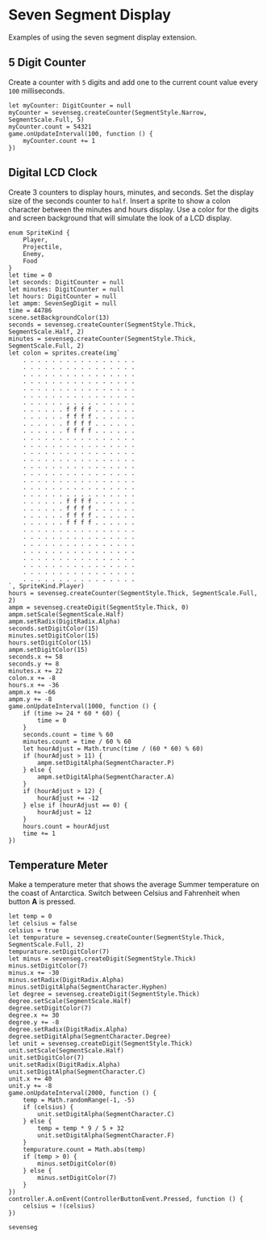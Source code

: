 # Seven Segment Display

Examples of using the seven segment display extension.

## 5 Digit Counter

Create a counter with `5` digits and add one to the current count value every `100` milliseconds.

```blocks
let myCounter: DigitCounter = null
myCounter = sevenseg.createCounter(SegmentStyle.Narrow, SegmentScale.Full, 5)
myCounter.count = 54321
game.onUpdateInterval(100, function () {
    myCounter.count += 1
})
```

## Digital LCD Clock

Create 3 counters to display hours, minutes, and seconds. Set the display size of the seconds counter to `half`. Insert a sprite to show a colon character between the minutes and hours display. Use a color for the digits and screen background that will simulate the look of a LCD display.

```blocks
enum SpriteKind {
    Player,
    Projectile,
    Enemy,
    Food
}
let time = 0
let seconds: DigitCounter = null
let minutes: DigitCounter = null
let hours: DigitCounter = null
let ampm: SevenSegDigit = null
time = 44786
scene.setBackgroundColor(13)
seconds = sevenseg.createCounter(SegmentStyle.Thick, SegmentScale.Half, 2)
minutes = sevenseg.createCounter(SegmentStyle.Thick, SegmentScale.Full, 2)
let colon = sprites.create(img`
    . . . . . . . . . . . . . . . .
    . . . . . . . . . . . . . . . .
    . . . . . . . . . . . . . . . .
    . . . . . . . . . . . . . . . .
    . . . . . . . . . . . . . . . .
    . . . . . . . . . . . . . . . .
    . . . . . . . . . . . . . . . .
    . . . . . . f f f f . . . . . .
    . . . . . . f f f f . . . . . .
    . . . . . . f f f f . . . . . .
    . . . . . . f f f f . . . . . .
    . . . . . . . . . . . . . . . .
    . . . . . . . . . . . . . . . .
    . . . . . . . . . . . . . . . .
    . . . . . . . . . . . . . . . .
    . . . . . . . . . . . . . . . .
    . . . . . . . . . . . . . . . .
    . . . . . . . . . . . . . . . .
    . . . . . . . . . . . . . . . .
    . . . . . . . . . . . . . . . .
    . . . . . . f f f f . . . . . .
    . . . . . . f f f f . . . . . .
    . . . . . . f f f f . . . . . .
    . . . . . . f f f f . . . . . .
    . . . . . . . . . . . . . . . .
    . . . . . . . . . . . . . . . .
    . . . . . . . . . . . . . . . .
    . . . . . . . . . . . . . . . .
    . . . . . . . . . . . . . . . .
    . . . . . . . . . . . . . . . .
    . . . . . . . . . . . . . . . .
    . . . . . . . . . . . . . . . .
`, SpriteKind.Player)
hours = sevenseg.createCounter(SegmentStyle.Thick, SegmentScale.Full, 2)
ampm = sevenseg.createDigit(SegmentStyle.Thick, 0)
ampm.setScale(SegmentScale.Half)
ampm.setRadix(DigitRadix.Alpha)
seconds.setDigitColor(15)
minutes.setDigitColor(15)
hours.setDigitColor(15)
ampm.setDigitColor(15)
seconds.x += 58
seconds.y += 8
minutes.x += 22
colon.x += -8
hours.x += -36
ampm.x += -66
ampm.y += -8
game.onUpdateInterval(1000, function () {
    if (time >= 24 * 60 * 60) {
        time = 0
    }
    seconds.count = time % 60
    minutes.count = time / 60 % 60
    let hourAdjust = Math.trunc(time / (60 * 60) % 60)
    if (hourAdjust > 11) {
        ampm.setDigitAlpha(SegmentCharacter.P)
    } else {
        ampm.setDigitAlpha(SegmentCharacter.A)
    }
    if (hourAdjust > 12) {
        hourAdjust += -12
    } else if (hourAdjust == 0) {
        hourAdjust = 12
    }
    hours.count = hourAdjust
    time += 1
})
```

## Temperature Meter

Make a temperature meter that shows the average Summer temperature on the coast of Antarctica. Switch between Celsius and Fahrenheit when button **A** is pressed.

```blocks
let temp = 0
let celsius = false
celsius = true
let tempurature = sevenseg.createCounter(SegmentStyle.Thick, SegmentScale.Full, 2)
tempurature.setDigitColor(7)
let minus = sevenseg.createDigit(SegmentStyle.Thick)
minus.setDigitColor(7)
minus.x += -30
minus.setRadix(DigitRadix.Alpha)
minus.setDigitAlpha(SegmentCharacter.Hyphen)
let degree = sevenseg.createDigit(SegmentStyle.Thick)
degree.setScale(SegmentScale.Half)
degree.setDigitColor(7)
degree.x += 30
degree.y += -8
degree.setRadix(DigitRadix.Alpha)
degree.setDigitAlpha(SegmentCharacter.Degree)
let unit = sevenseg.createDigit(SegmentStyle.Thick)
unit.setScale(SegmentScale.Half)
unit.setDigitColor(7)
unit.setRadix(DigitRadix.Alpha)
unit.setDigitAlpha(SegmentCharacter.C)
unit.x += 40
unit.y += -8
game.onUpdateInterval(2000, function () {
    temp = Math.randomRange(-1, -5)
    if (celsius) {
        unit.setDigitAlpha(SegmentCharacter.C)
    } else {
        temp = temp * 9 / 5 + 32
        unit.setDigitAlpha(SegmentCharacter.F)
    }
    tempurature.count = Math.abs(temp)
    if (temp > 0) {
        minus.setDigitColor(0)
    } else {
        minus.setDigitColor(7)
    }
})
controller.A.onEvent(ControllerButtonEvent.Pressed, function () {
    celsius = !(celsius)
})
```

```package
sevenseg
```